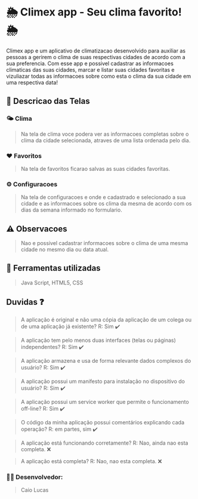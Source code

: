 # :sun_behind_rain_cloud: Climex app - Seu clima favorito! :sun_behind_rain_cloud:

Climex app e um aplicativo de climatizacao desenvolvido para auxiliar as pessoas a gerirem o clima de suas respectivas cidades de acordo com a sua preferencia. Com esse app e possivel cadastrar as informacoes climaticas das suas cidades, marcar e listar suas cidades favoritas e vizuliazar todas as informacoes sobre como esta o clima da sua cidade em uma respectiva data!

## :scroll: Descricao das Telas

 ### :sun_behind_small_cloud: Clima
> Na tela de clima voce podera ver as informacoes completas sobre o clima da cidade selecionada, atraves de uma lista ordenada pelo dia.

 ### :hearts: Favoritos
> Na tela de favoritos ficarao salvas as suas cidades favoritas.

### :gear: Configuracoes
> Na tela de configuracoes e onde e cadastrado e selecionado a sua cidade e as informacoes sobre os clima da mesma de acordo com os dias da semana informado no formulario.

## :warning: Observacoes
> Nao e possivel cadastrar informacoes sobre o clima de uma mesma cidade no mesmo dia ou data atual.

## :hammer: Ferramentas utilizadas
> Java Script, HTML5, CSS

## Duvidas :question:
>A aplicação é original e não uma cópia da aplicação de um colega ou de uma aplicação já existente? R: Sim :heavy_check_mark:

>A aplicação tem pelo menos duas interfaces (telas ou páginas) independentes? R: Sim :heavy_check_mark:

>A aplicação armazena e usa de forma relevante dados complexos do usuário? R: Sim :heavy_check_mark:

>A aplicação possui um manifesto para instalação no dispositivo do usuário? R: Sim :heavy_check_mark:

>A aplicação possui um service worker que permite o funcionamento off-line? R: Sim :heavy_check_mark:

> O código da minha aplicação possui comentários explicando cada operação? R: em partes, sim :heavy_check_mark:

>A aplicação está funcionando corretamente? R: Nao, ainda nao esta completa.  :x:

>A aplicação está completa? R: Nao, nao esta completa. :x:

### :technologist: Desenvolvedor: 
> Caio Lucas
